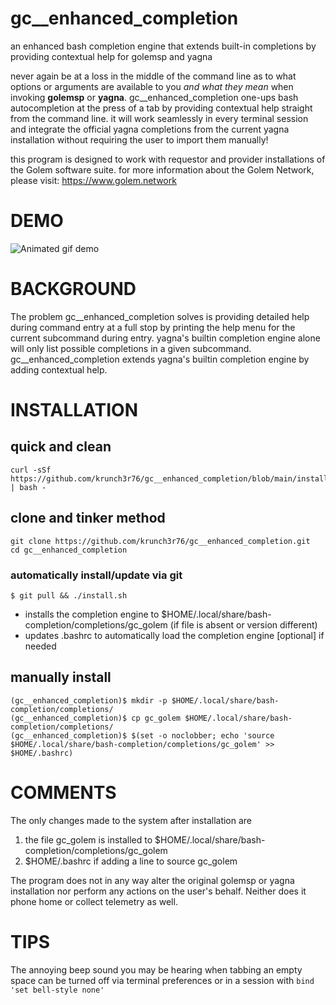 # gc__enhanced_completion
an enhanced bash completion engine that extends built-in completions by providing contextual help for golemsp and yagna

never again be at a loss in the middle of the command line as to what options or arguments are available to you _and what they mean_ when invoking **golemsp** or **yagna**. gc__enhanced_completion one-ups bash autocompletion at the press of a tab by providing contextual help straight from the command line. it will work seamlessly in every terminal session and integrate the official yagna completions from the current yagna installation without requiring the user to import them manually!

this program is designed to work with requestor and provider installations of the Golem software suite. for more information about the Golem Network, please visit: https://www.golem.network

# DEMO
![Animated gif demo](https://krunch3r76.github.io/gc__bash_completion/gc__completion.gif)

# BACKGROUND
The problem gc__enhanced_completion solves is providing detailed help during command entry at a full stop by printing the help menu for the current subcommand during entry. yagna's builtin completion engine alone will only list possible completions in a given subcommand. gc__enhanced_completion extends yagna's builtin completion engine by adding contextual help.


# INSTALLATION
## quick and clean
```
curl -sSf https://github.com/krunch3r76/gc__enhanced_completion/blob/main/install.sh | bash -
```

## clone and tinker method
```
git clone https://github.com/krunch3r76/gc__enhanced_completion.git
cd gc__enhanced_completion
```

### automatically install/update via git
```
$ git pull && ./install.sh
```
- installs the completion engine to $HOME/.local/share/bash-completion/completions/gc_golem (if file is absent or version different)
- updates .bashrc to automatically load the completion engine [optional] if needed

## manually install
```
(gc__enhanced_completion)$ mkdir -p $HOME/.local/share/bash-completion/completions/
(gc__enhanced_completion)$ cp gc_golem $HOME/.local/share/bash-completion/completions/
(gc__enhanced_completion)$ $(set -o noclobber; echo 'source $HOME/.local/share/bash-completion/completions/gc_golem' >> $HOME/.bashrc)
```

# COMMENTS
The only changes made to the system after installation are
1) the file gc_golem is installed to $HOME/.local/share/bash-completion/completions/gc_golem
2) $HOME/.bashrc if adding a line to source gc_golem

The program does not in any way alter the original golemsp or yagna installation nor perform any actions on the user's behalf. Neither does it phone home or collect telemetry as well.

# TIPS
The annoying beep sound you may be hearing when tabbing an empty space can be turned off via terminal preferences or in a session with `bind 'set bell-style none'`
